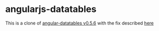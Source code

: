 angularjs-datatables
================

This is a clone of [angular-datatables v0.5.6](https://github.com/l-lin/angular-datatables) with the fix described [here](https://github.com/l-lin/angular-datatables/issues/262)
